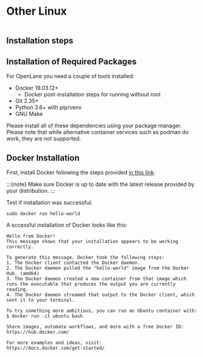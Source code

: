 # Other Linux

```{include} installation_overview.md
```

## Installation steps

## Installation of Required Packages

For OpenLane you need a couple of tools installed:

* Docker 19.03.12+
    * Docker post-installation steps for running without root
* Git 2.35+
* Python 3.6+ with pip/venv
* GNU Make

Please install all of these dependencies using your package manager. Please
note that while alternative container services such as podman do work, they are not
supported.

## Docker Installation

First, install Docker following the steps provided [in this link](https://docs.docker.com/engine/install/).

:::{note}
Make sure Docker is up to date with the latest release provided by your distribution.
:::

Test if installation was successful:

```
sudo docker run hello-world
```

A sccessful installation of Docker looks like this:

```
Hello from Docker!
This message shows that your installation appears to be working correctly.

To generate this message, Docker took the following steps:
1. The Docker client contacted the Docker daemon.
2. The Docker daemon pulled the "hello-world" image from the Docker Hub. (amd64)
3. The Docker daemon created a new container from that image which runs the executable that produces the output you are currently reading.
4. The Docker daemon streamed that output to the Docker client, which sent it to your terminal.

To try something more ambitious, you can run an Ubuntu container with:
$ docker run -it ubuntu bash

Share images, automate workflows, and more with a free Docker ID:
https://hub.docker.com/

For more examples and ideas, visit:
https://docs.docker.com/get-started/
```

```{include} docker_no_root.md
```
```{include} installation_common_section.md
```
